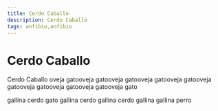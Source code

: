 ```yaml
---
title: Cerdo Caballo
description: Cerdo Caballo
tags: anfibio,anfibio
---
```


# Cerdo Caballo

Cerdo Caballo oveja gatooveja gatooveja gatooveja gatooveja gatooveja gatooveja gatooveja gatooveja gatooveja gato

gallina cerdo gato gallina cerdo gallina cerdo gallina gallina perro